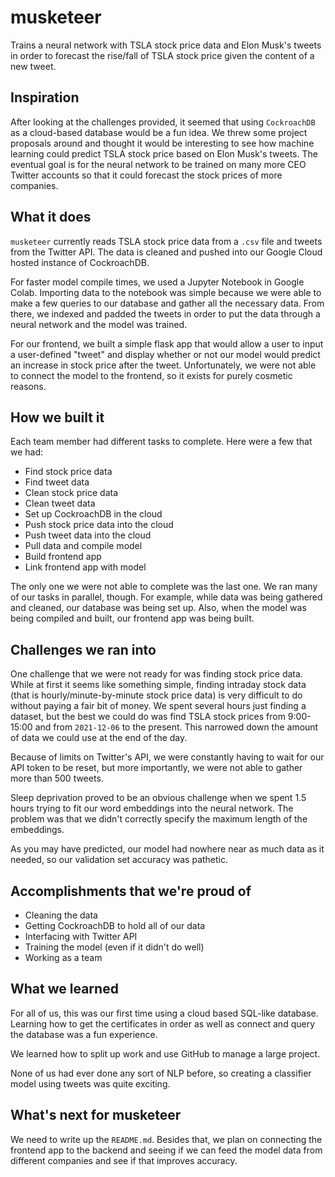 # musketeer
Trains a neural network with TSLA stock price data and Elon Musk's tweets in order to forecast the rise/fall of TSLA stock price given the content of a new tweet.

## Inspiration
After looking at the challenges provided, it seemed that using `CockroachDB` as a cloud-based database would be a fun idea. We threw some project proposals around and thought it would be interesting to see how machine learning could predict TSLA stock price based on Elon Musk's tweets. The eventual goal is for the neural network to be trained on many more CEO Twitter accounts so that it could forecast the stock prices of more companies.

## What it does
`musketeer` currently reads TSLA stock price data from a `.csv` file and tweets from the Twitter API. The data is cleaned and pushed into our Google Cloud hosted instance of CockroachDB.

For faster model compile times, we used a Jupyter Notebook in Google Colab. Importing data to the notebook was simple because we were able to make a few queries to our database and gather all the necessary data. From there, we indexed and padded the tweets in order to put the data through a neural network and the model was trained.

For our frontend, we built a simple flask app that would allow a user to input a user-defined "tweet" and display whether or not our model would predict an increase in stock price after the tweet. Unfortunately, we were not able to connect the model to the frontend, so it exists for purely cosmetic reasons.

## How we built it
Each team member had different tasks to complete. Here were a few that we had:
 - Find stock price data
 - Find tweet data
 - Clean stock price data
 - Clean tweet data
 - Set up CockroachDB in the cloud
 - Push stock price data into the cloud
 - Push tweet data into the cloud
 - Pull data and compile model
 - Build frontend app
 - Link frontend app with model

The only one we were not able to complete was the last one. We ran many of our tasks in parallel, though. For example, while data was being gathered and cleaned, our database was being set up. Also, when the model was being compiled and built, our frontend app was being built.

## Challenges we ran into
One challenge that we were not ready for was finding stock price data. While at first it seems like something simple, finding intraday stock data (that is hourly/minute-by-minute stock price data) is very difficult to do without paying a fair bit of money. We spent several hours just finding a dataset, but the best we could do was find TSLA stock prices from 9:00-15:00 and from `2021-12-06` to the present. This narrowed down the amount of data we could use at the end of the day.

Because of limits on Twitter's API, we were constantly having to wait for our API token to be reset, but more importantly, we were not able to gather more than 500 tweets.

Sleep deprivation proved to be an obvious challenge when we spent 1.5 hours trying to fit our word embeddings into the neural network. The problem was that we didn't correctly specify the maximum length of the embeddings.

As you may have predicted, our model had nowhere near as much data as it needed, so our validation set accuracy was pathetic.

## Accomplishments that we're proud of
 - Cleaning the data
 - Getting CockroachDB to hold all of our data
 - Interfacing with Twitter API
 - Training the model (even if it didn't do well)
 - Working as a team

## What we learned
For all of us, this was our first time using a cloud based SQL-like database. Learning how to get the certificates in order as well as connect and query the database was a fun experience.

We learned how to split up work and use GitHub to manage a large project.

None of us had ever done any sort of NLP before, so creating a classifier model using tweets was quite exciting.

## What's next for musketeer
We need to write up the `README.md`. Besides that, we plan on connecting the frontend app to the backend and seeing if we can feed the model data from different companies and see if that improves accuracy.

